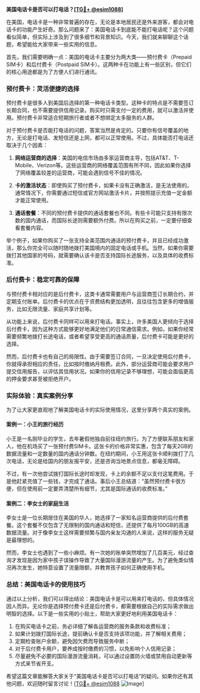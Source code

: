 **美国电话卡是否可以打电话？[[TG💪+ @esim1088](https://t.me/s/esim1088)]**

在美国，电话卡是一种非常普遍的存在，无论是本地居民还是外来游客，都会对电话卡的功能产生好奇。那么问题来了：美国电话卡到底能不能打电话呢？这个问题看似简单，但实际上涉及到了很多细节和背景知识。今天，我们就来聊聊这个话题，希望能给大家带来一些实用的信息。

首先，我们需要明确一点：美国的电话卡主要分为两大类——预付费卡（Prepaid SIM卡）和后付费卡（Postpaid SIM卡）。这两种卡在功能上有一些区别，但它们的核心用途都是为了方便人们进行通讯。

### 预付费卡：灵活便捷的选择

预付费卡是很多人到美国后选择的第一种电话卡类型。这种卡的特点是不需要签订长期合同，也不需要提供信用记录。购买时只需支付一定的费用，就可以激活并使用。预付费卡非常适合短期旅行者或者不想绑定太多服务的人群。

对于预付费卡是否能打电话的问题，答案当然是肯定的。只要你有信号覆盖的地方，无论是打电话、发短信还是上网，都可以正常使用。不过，具体能否打电话还取决于几个因素：

1. **网络运营商的选择**：美国的电信市场由多家运营商主导，包括AT&T、T-Mobile、Verizon等。这些运营商的网络覆盖范围有所不同，因此如果你选择了网络覆盖较差的运营商，可能会遇到信号不佳的情况。
   
2. **卡的激活状态**：即使购买了预付费卡，如果卡没有正确激活，是无法使用的。通常情况下，你需要通过短信或官方网站激活卡片，并按照提示充值一定金额才能正常使用。

3. **通话套餐**：不同的预付费卡提供的通话套餐也不同。有些卡可能只支持有限次数的国内通话，而国际长途则需要额外付费。所以在购买之前，一定要仔细查看套餐内容。

举个例子，如果你购买了一张支持全美范围内通话的预付费卡，并且已经成功激活，那么你完全可以随时随地拨打美国境内的固定电话或手机。当然，如果你需要拨打其他国家的号码，就需要确认该卡是否支持国际长途服务，以及具体的收费标准。

### 后付费卡：稳定可靠的保障

与预付费卡相对应的是后付费卡，这类卡通常需要用户与运营商签订长期合约，并定期支付账单。后付费卡的优点在于资费结构更加透明，且往往包含更多的增值服务，比如无限流量、家庭共享计划等。

从功能上来说，后付费卡同样可以用来打电话。事实上，许多美国人更倾向于选择后付费卡，因为这种方式能够更好地满足他们的日常通信需求。例如，如果你经常需要频繁地拨打长途电话，或者希望享受更高的通话质量，后付费卡可能是更好的选择。

然而，后付费卡也有自己的局限性。由于需要签订合同，一旦决定使用后付费卡，你就得承担相应的责任，比如按时缴纳月租费。此外，部分运营商可能会要求用户提交信用报告，以评估其信用状况。如果你的信用记录不够理想，可能会面临更高的押金要求甚至被拒绝开户。

### 实际体验：真实案例分享

为了让大家更直观地了解美国电话卡的实际使用情况，这里分享两个真实的案例。

#### 案例一：小王的旅行经历

小王是一名刚毕业的学生，去年暑假他独自前往纽约旅行。为了方便联系朋友和家人，他在机场买了一张预付费SIM卡。这张卡的价格非常实惠，包含了每天2GB的数据流量和一定数量的国内通话分钟数。在纽约期间，小王用这张卡顺利拨打了几次电话，无论是给国内的朋友报平安，还是咨询当地景点信息，都毫无障碍。

不过，有一次他尝试拨打国际长途时却发现，卡上的余额不足以支付这笔费用。于是他赶紧充值了一些钱，才完成了通话。事后小王总结道：“虽然预付费卡很方便，但在使用前一定要弄清楚所有细节，尤其是国际通话的收费标准。”

#### 案例二：李女士的家庭生活

李女士是一位长期居住在美国的华人，她选择了一家知名运营商提供的后付费套餐。这个套餐不仅包含了无限制的国内通话和短信，还提供了每月100GB的高速数据流量。对于像李女士这样需要频繁与国内亲友沟通的人来说，这样的服务无疑是最理想的。

然而，李女士也遇到了一些小麻烦。有一次她的账单突然增加了几百美元，经过查询才发现是因为家中孩子误操作导致了大量国际漫游流量的产生。为了避免类似情况再次发生，她特意设置了流量限额，并教育孩子如何正确使用手机。

### 总结：美国电话卡的使用技巧

通过以上分析，我们可以得出结论：美国电话卡是可以用来打电话的，但具体情况因人而异。无论你是选择预付费卡还是后付费卡，都需要根据自己的实际需求做出明智的选择。以下是一些实用的小贴士，帮助大家更好地利用美国电话卡：

1. 在购买电话卡之前，务必详细了解各运营商的服务条款和收费标准；
2. 如果计划拨打国际长途，提前确认卡是否支持该项功能，并了解相关费用；
3. 定期检查账户余额，避免因欠费而导致服务中断；
4. 对于后付费卡用户，要养成按时缴费的习惯，以免影响个人信用记录；
5. 尽量避免不必要的国际漫游流量消耗，可以通过设置防火墙或禁用自动更新等方式来节省开支。

希望这篇文章能解答大家关于“美国电话卡是否可以打电话”的疑问。如果你还有其他问题，欢迎随时留言讨论！[[TG💪+ @esim1088](https://t.me/s/esim1088) ![Image](https://i.postimg.cc/4NQfJmqS/Snipaste-2025-05-13-00-14-12.png)]